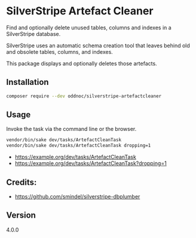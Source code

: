 # SilverStripe Artefact Cleaner

Find and optionally delete unused tables, columns and indexes in a SilverStripe database.

SilverStripe uses an automatic schema creation tool that leaves behind old and
obsolete tables, columns, and indexes.

This package displays and optionally deletes those artefacts.

## Installation

```sh
composer require --dev oddnoc/silverstripe-artefactcleaner
```

## Usage

Invoke the task via the command line or the browser.

```sh
vendor/bin/sake dev/tasks/ArtefactCleanTask
vendor/bin/sake dev/tasks/ArtefactCleanTask dropping=1
```

* https://example.org/dev/tasks/ArtefactCleanTask
* https://example.org/dev/tasks/ArtefactCleanTask?dropping=1

## Credits:

- https://github.com/smindel/silverstripe-dbplumber

## Version

4.0.0
